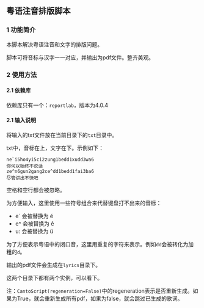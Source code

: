 ## 粤语注音排版脚本

### 1 功能简介
本脚本解决粤语注音和文字的排版问题。

脚本可将音标与汉字一一对应，并输出为pdf文件。整齐美观。

### 2 使用方法
#### 2.1 依赖库
依赖库只有一个：`reportlab`，版本为4.0.4

#### 2.1 输入说明
将输入的txt文件放在当前目录下的`txt`目录中。

txt中，音标在上，文字在下。示例如下：
```
ne`i5ho4yi5ci2zung1bedd1xudd3wa6
你何以始终不说话
ze^n6gun2gang2ce^dd1bedd1fai3ba6
尽管讲出不快吧
```

空格和空行都会被忽略。

为方便输入，这里使用一些符号组合来代替键盘打不出来的音标：
- e` 会被替换为 é
- e^ 会被替换为 ê
- u: 会被替换为 ü

为了方便表示粤语中的闭口音，这里用重复的字符来表示。例如`dd`会被转化为加粗的`d`。

输出的pdf文件会生成在`lyrics`目录下。  

这两个目录下都有两个实例，可以看下。

注：`CantoScript(regeneration=False)`中的regeneration表示是否重新生成。如果为True，就会重新生成所有pdf，如果为false，就会跳过已生成的歌词。
